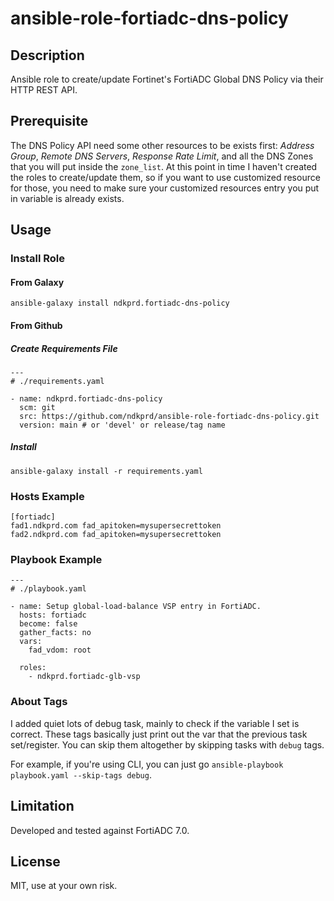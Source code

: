 # ansible-role-fortiadc-dns-policy

## Description

Ansible role to create/update Fortinet's FortiADC Global DNS Policy via their HTTP REST API. 

## Prerequisite

The DNS Policy API need some other resources to be exists first: *Address Group*, *Remote DNS Servers*, *Response Rate Limit*, and all the DNS Zones that you will put inside the `zone_list`. At this point in time I haven't created the roles to create/update them, so if you want to use customized resource for those, you need to make sure your customized resources entry you put in variable is already exists.

## Usage

### Install Role

#### From Galaxy

```
ansible-galaxy install ndkprd.fortiadc-dns-policy
```

#### From Github

##### Create Requirements File

```
---
# ./requirements.yaml

- name: ndkprd.fortiadc-dns-policy
  scm: git
  src: https://github.com/ndkprd/ansible-role-fortiadc-dns-policy.git
  version: main # or 'devel' or release/tag name
```

##### Install

```
ansible-galaxy install -r requirements.yaml
```

### Hosts Example

```
[fortiadc]
fad1.ndkprd.com fad_apitoken=mysupersecrettoken
fad2.ndkprd.com fad_apitoken=mysupersecrettoken
```

### Playbook Example

```
---
# ./playbook.yaml

- name: Setup global-load-balance VSP entry in FortiADC.
  hosts: fortiadc
  become: false
  gather_facts: no
  vars:
    fad_vdom: root

  roles:
    - ndkprd.fortiadc-glb-vsp

```

### About Tags

I added quiet lots of debug task, mainly to check if the variable I set is correct. These tags basically just print out the var that the previous task set/register. You can skip them altogether by skipping tasks with `debug` tags.

For example, if you're using CLI, you can just go `ansible-playbook playbook.yaml --skip-tags debug`.

## Limitation

Developed and tested against FortiADC 7.0.

## License

MIT, use at your own risk.